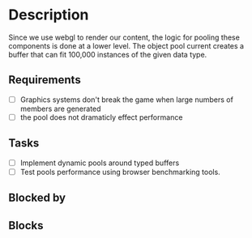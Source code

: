 # Description

Since we use webgl to render our content, the logic for pooling these components is done at a lower level. The object pool current creates a buffer that can fit 100,000 instances of the given data type.
## Requirements

- [ ] Graphics systems don't break the game when large numbers of members are generated
- [ ] the pool does not dramaticly effect performance

## Tasks 

- [ ] Implement dynamic pools around typed buffers
- [ ] Test pools performance using browser benchmarking tools.
## Blocked by 


## Blocks
